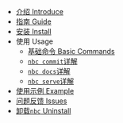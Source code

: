 <!-- 侧边栏 -->

- [介绍 Introduce](README.md "介绍Introduce")
- [指南 Guide](guide.md "指南Guide")
- [安装 Install](content/install.md "安装Install")
- 使用 Usage
  - [基础命令 Basic Commands](content/basic.md "基础命令")
  - [`nbc commit`详解](content/commit.md "nbc commit详解")
  - [`nbc docs`详解](content/docs.md "nbc docs详解")
  - [`nbc serve`详解](content/serve.md "nbc serve详解")
- [使用示例 Example](content/example.md "使用示例")
- [问题反馈 Issues](content/issues.md "问题反馈")
- [卸载`nbc` Uninstall](content/uninstall.md "卸载nbc")
